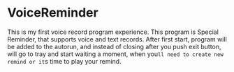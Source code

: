 # VoiceReminder
This is my first voice record program experience.
This program is Special Reminder, that supports voice and text records.
After first start, program will be added to the autorun, and instead of closing after you push exit button, will go to tray and start waiting a moment,
when you`ll need to create new remind or it`s time to play your remind.

